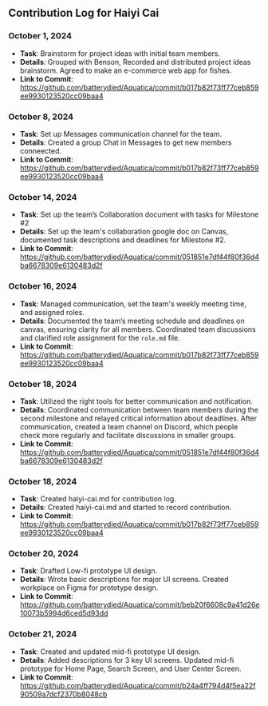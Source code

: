 ## Contribution Log for Haiyi Cai

### October 1, 2024
- **Task**: Brainstorm for project ideas with initial team members.
- **Details**: Grouped with Benson, Recorded and distributed project ideas brainstorm. Agreed to make an e-commerce web app for fishes.
- **Link to Commit**: https://github.com/batterydied/Aquatica/commit/b017b82f73ff77ceb859ee9930123520cc09baa4

### October 8, 2024
- **Task**: Set up Messages communication channel for the team.
- **Details**: Created a group Chat in Messages to get new members conneected. 
- **Link to Commit**: https://github.com/batterydied/Aquatica/commit/b017b82f73ff77ceb859ee9930123520cc09baa4

### October 14, 2024
- **Task**: Set up the team’s Collaboration document with tasks for Milestone #2
- **Details**: Set up the team's collaboration google doc on Canvas, documented task descriptions and deadlines for Milestone #2.
- **Link to Commit**: https://github.com/batterydied/Aquatica/commit/051851e7df44f80f36d4ba6678309e6130483d2f

### October 16, 2024
- **Task**: Managed communication, set the team's weekly meeting time, and assigned roles.
- **Details**: Documented the team’s meeting schedule and deadlines on canvas, ensuring clarity for all members. Coordinated team discussions and clarified role assignment for the `role.md` file.
- **Link to Commit**: https://github.com/batterydied/Aquatica/commit/b017b82f73ff77ceb859ee9930123520cc09baa4

### October 18, 2024
- **Task**: Utilized the right tools for better communication and notification.
- **Details**: Coordinated communication between team members during the second milestone and relayed critical information about deadlines. After communication, created a team channel on Discord, which people check more regularly and facilitate discussions in smaller groups. 
- **Link to Commit**: https://github.com/batterydied/Aquatica/commit/051851e7df44f80f36d4ba6678309e6130483d2f

### October 18, 2024
- **Task**: Created haiyi-cai.md for contribution log.
- **Details**: Created haiyi-cai.md and started to record contribution.
- **Link to Commit**: https://github.com/batterydied/Aquatica/commit/b017b82f73ff77ceb859ee9930123520cc09baa4

### October 20, 2024
- **Task**: Drafted Low-fi prototype UI design.
- **Details**: Wrote basic descriptions for major UI screens. Created workplace on Figma for prototype design.
- **Link to Commit**: https://github.com/batterydied/Aquatica/commit/beb20f6608c9a41d26e10073b5994d6ced5d93dd

### October 21, 2024
- **Task**: Created and updated mid-fi prototype UI design.
- **Details**: Added descriptions for 3 key UI screens. Updated mid-fi prototype for Home Page, Search Screen, and User Center Screen.
- **Link to Commit**: https://github.com/batterydied/Aquatica/commit/b24a4ff794d4f5ea22f90509a7dcf2370b8048cb

